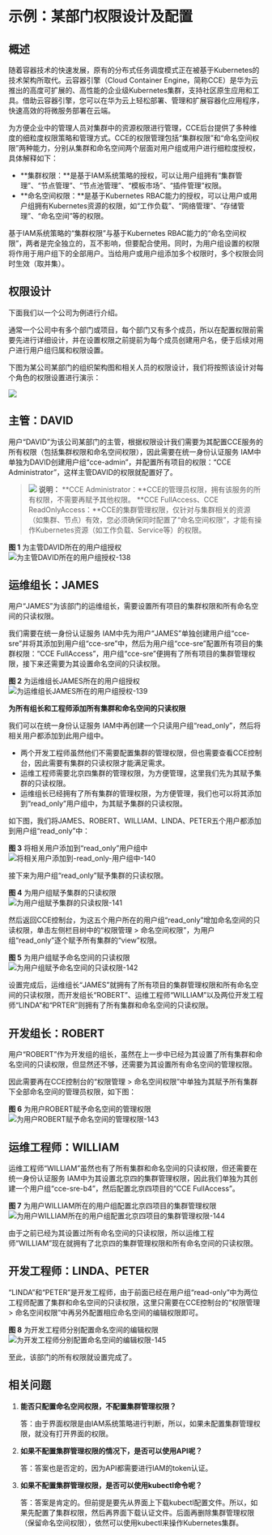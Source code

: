 # 示例：某部门权限设计及配置<a name="cce_01_0245"></a>

## 概述<a name="section139751042031"></a>

随着容器技术的快速发展，原有的分布式任务调度模式正在被基于Kubernetes的技术架构所取代。云容器引擎（Cloud Container Engine，简称CCE）是华为云推出的高度可扩展的、高性能的企业级Kubernetes集群，支持社区原生应用和工具。借助云容器引擎，您可以在华为云上轻松部署、管理和扩展容器化应用程序，快速高效的将微服务部署在云端。

为方便企业中的管理人员对集群中的资源权限进行管理，CCE后台提供了多种维度的细粒度权限策略和管理方式。CCE的权限管理包括“集群权限”和“命名空间权限”两种能力，分别从集群和命名空间两个层面对用户组或用户进行细粒度授权，具体解释如下：

-   **集群权限：**是基于IAM系统策略的授权，可以让用户组拥有“集群管理”、“节点管理”、“节点池管理”、“模板市场”、“插件管理”权限。
-   **命名空间权限：**是基于Kubernetes RBAC能力的授权，可以让用户或用户组拥有Kubernetes资源的权限，如“工作负载”、“网络管理”、“存储管理”、“命名空间”等的权限。

基于IAM系统策略的“集群权限”与基于Kubernetes RBAC能力的“命名空间权限”，两者是完全独立的，互不影响，但要配合使用。同时，为用户组设置的权限将作用于用户组下的全部用户。当给用户或用户组添加多个权限时，多个权限会同时生效（取并集）。

## 权限设计<a name="section196214519418"></a>

下面我们以一个公司为例进行介绍。

通常一个公司中有多个部门或项目，每个部门又有多个成员，所以在配置权限前需要先进行详细设计，并在设置权限之前提前为每个成员创建用户名，便于后续对用户进行用户组归属和权限设置。

下图为某公司某部门的组织架构图和相关人员的权限设计，我们将按照该设计对每个角色的权限设置进行演示：

![](figures/zh-cn_image_0273478102-137.jpg)

## 主管：DAVID<a name="section592371519"></a>

用户“DAVID”为该公司某部门的主管，根据权限设计我们需要为其配置CCE服务的所有权限（包括集群权限和命名空间权限），因此需要在统一身份认证服务 IAM中单独为DAVID创建用户组“cce-admin”，并配置所有项目的权限：“CCE Administrator”，这样主管DAVID的权限就配置好了。

>![](public_sys-resources/icon-note.gif) **说明：** 
>**CCE Administrator：**CCE的管理员权限，拥有该服务的所有权限，不需要再赋予其他权限。
>**CCE FullAccess、CCE ReadOnlyAccess：**CCE的集群管理权限，仅针对与集群相关的资源（如集群、节点）有效，您必须确保同时配置了“命名空间权限”，才能有操作Kubernetes资源（如工作负载、Service等）的权限。

**图 1**  为主管DAVID所在的用户组授权<a name="fig244861114720"></a>  
![](figures/为主管DAVID所在的用户组授权-138.png "为主管DAVID所在的用户组授权-138")

## 运维组长：JAMES<a name="section1584012497910"></a>

用户“JAMES”为该部门的运维组长，需要设置所有项目的集群权限和所有命名空间的只读权限。

我们需要在统一身份认证服务 IAM中先为用户“JAMES”单独创建用户组“cce-sre”并将其添加到用户组“cce-sre”中，然后为用户组“cce-sre”配置所有项目的集群权限：“CCE FullAccess”，用户组“cce-sre”便拥有了所有项目的集群管理权限，接下来还需要为其设置命名空间的只读权限。

**图 2**  为运维组长JAMES所在的用户组授权<a name="fig1041518229125"></a>  
![](figures/为运维组长JAMES所在的用户组授权-139.png "为运维组长JAMES所在的用户组授权-139")

**为所有组长和工程师添加所有集群和命名空间的只读权限**

我们可以在统一身份认证服务 IAM中再创建一个只读用户组“read\_only”，然后将相关用户都添加到此用户组中。

-   两个开发工程师虽然他们不需要配置集群的管理权限，但也需要查看CCE控制台，因此需要有集群的只读权限才能满足需求。
-   运维工程师需要北京四集群的管理权限，为方便管理，这里我们先为其赋予集群的只读权限。
-   运维组长已经拥有了所有集群的管理权限，为方便管理，我们也可以将其添加到“read\_only”用户组中，为其赋予集群的只读权限。

如下图，我们将JAMES、ROBERT、WILLIAM、LINDA、PETER五个用户都添加到用户组“read\_only”中：

**图 3**  将相关用户添加到“read\_only”用户组中<a name="fig161951511460"></a>  
![](figures/将相关用户添加到-read_only-用户组中-140.png "将相关用户添加到-read_only-用户组中-140")

接下来为用户组“read\_only”赋予集群的只读权限。

**图 4**  为用户组赋予集群的只读权限<a name="fig109611319184820"></a>  
![](figures/为用户组赋予集群的只读权限-141.png "为用户组赋予集群的只读权限-141")

然后返回CCE控制台，为这五个用户所在的用户组“read\_only”增加命名空间的只读权限，单击左侧栏目树中的“权限管理 \> 命名空间权限”，为用户组“read\_only”逐个赋予所有集群的“view”权限。

**图 5**  为用户组赋予命名空间的只读权限<a name="fig185917965011"></a>  
![](figures/为用户组赋予命名空间的只读权限-142.png "为用户组赋予命名空间的只读权限-142")

设置完成后，运维组长“JAMES”就拥有了所有项目的集群管理权限和所有命名空间的只读权限，而开发组长“ROBERT”、运维工程师“WILLIAM”以及两位开发工程师“LINDA”和“PRTER”则拥有了所有集群和命名空间的只读权限。

## 开发组长：ROBERT<a name="section18207164065112"></a>

用户“ROBERT”作为开发组的组长，虽然在上一步中已经为其设置了所有集群和命名空间的只读权限，但显然还不够，还需要为其设置所有命名空间的管理权限。

因此需要再在CCE控制台的“权限管理 \> 命名空间权限”中单独为其赋予所有集群下全部命名空间的管理员权限，如下图：

**图 6**  为用户ROBERT赋予命名空间的管理权限<a name="fig19431182665511"></a>  
![](figures/为用户ROBERT赋予命名空间的管理权限-143.png "为用户ROBERT赋予命名空间的管理权限-143")

## 运维工程师：WILLIAM<a name="section9550161810569"></a>

运维工程师“WILLIAM”虽然也有了所有集群和命名空间的只读权限，但还需要在统一身份认证服务 IAM中为其设置北京四的集群管理权限，因此我们单独为其创建一个用户组“cce-sre-b4”，然后配置北京四项目的“CCE FullAccess”。

**图 7**  为用户WILLIAM所在的用户组配置北京四项目的集群管理权限<a name="fig221092435717"></a>  
![](figures/为用户WILLIAM所在的用户组配置北京四项目的集群管理权限-144.png "为用户WILLIAM所在的用户组配置北京四项目的集群管理权限-144")

由于之前已经为其设置过所有命名空间的只读权限，所以运维工程师“WILLIAM”现在就拥有了北京四的集群管理权限和所有命名空间的只读权限。

## 开发工程师：LINDA、PETER<a name="section11742144715581"></a>

“LINDA”和“PETER”是开发工程师，由于前面已经在用户组“read-only”中为两位工程师配置了集群和命名空间的只读权限，这里只需要在CCE控制台的“权限管理 \> 命名空间权限”中再另外配置相应命名空间的编辑权限即可。

**图 8**  为开发工程师分别配置命名空间的编辑权限<a name="fig163409454594"></a>  
![](figures/为开发工程师分别配置命名空间的编辑权限-145.png "为开发工程师分别配置命名空间的编辑权限-145")

至此，该部门的所有权限就设置完成了。

## 相关问题<a name="section1263215441408"></a>

1.  **能否只配置命名空间权限，不配置集群管理权限？**

    答：由于界面权限是由IAM系统策略进行判断，所以，如果未配置集群管理权限，就没有打开界面的权限。

2.  **如果不配置集群管理权限的情况下，是否可以使用API呢？**

    答：答案也是否定的，因为API都需要进行IAM的token认证。

3.  **如果不配置集群管理权限，是否可以使用kubectl命令呢？**

    答：答案是肯定的。但前提是要先从界面上下载kubectl配置文件。所以，如果先配置了集群权限，然后再界面下载认证文件。后面再删除集群管理权限（保留命名空间权限），依然可以使用kubectl来操作Kubernetes集群。


